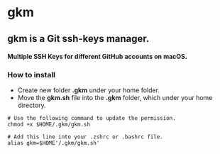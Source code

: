 # gkm

## gkm is a Git ssh-keys manager.

#### Multiple SSH Keys for different GitHub accounts on macOS.

### How to install

- Create new folder **.gkm** under your home folder.
- Move the **gkm.sh** file into the **.gkm** folder, which under your home directory.

```shell
# Use the following command to update the permission.
chmod +x $HOME/.gkm/gkm.sh
```

```shell
# Add this line into your .zshrc or .bashrc file.
alias gkm=$HOME'/.gkm/gkm.sh'
```
